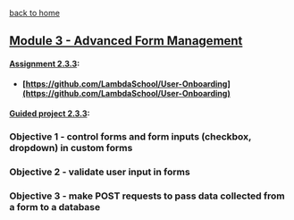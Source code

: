 [back to home](https://github.com/beatlesm/)

## [Module 3 - Advanced Form Management](https://github.com/beatlesm/web/tree/main/2.3/Module233)

#### [Assignment 2.3.3](https://github.com/beatlesm/web/tree/main/2.3/Module231/assignment233):

-   **[https://github.com/LambdaSchool/User-Onboarding](https://github.com/LambdaSchool/User-Onboarding)**

#### [Guided project 2.3.3](https://github.com/beatlesm/web/tree/main/2.3/Module231/guided233):


### Objective 1 - control forms and form inputs (checkbox, dropdown) in custom forms

### Objective 2 - validate user input in forms

### Objective 3 - make POST requests to pass data collected from a form to a database

